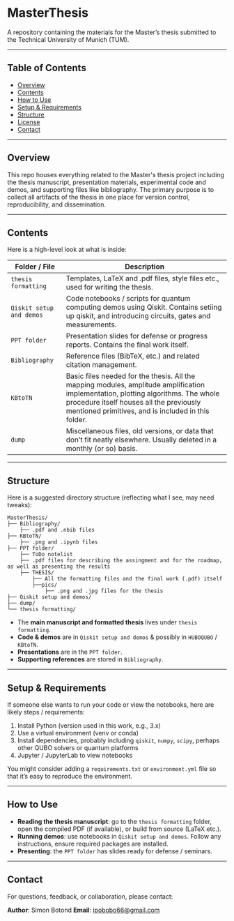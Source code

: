 # MasterThesis

A repository containing the materials for the Master’s thesis submitted to the Technical University of Munich (TUM).

---

## Table of Contents

- [Overview](#overview)  
- [Contents](#contents)  
- [How to Use](#how-to-use)  
- [Setup & Requirements](#setup--requirements)  
- [Structure](#structure)  
- [License](#license)  
- [Contact](#contact)  

---

## Overview

This repo houses everything related to the Master's thesis project including the thesis manuscript, presentation materials, experimental code and demos, and supporting files like bibliography. The primary purpose is to collect all artifacts of the thesis in one place for version control, reproducibility, and dissemination.

---

## Contents

Here is a high-level look at what is inside:

| Folder / File | Description |
|---------------|-------------|
| `thesis formatting` | Templates, LaTeX and .pdf files, style files etc., used for writing the thesis. |
| `Qiskit setup and demos` | Code notebooks / scripts for quantum computing demos using Qiskit. Contains setiing up qiskit, and introducing circuits, gates and measurements. |
| `PPT folder` | Presentation slides for defense or progress reports. Contains the final work itself. |
| `Bibliography` | Reference files (BibTeX, etc.) and related citation management. |
| `KBtoTN` | Basic files needed for the thesis. All the mapping modules, amplitude amplification implementation, plotting algorithms. The whole procedure itself houses all the previously mentioned primitives, and is included in this folder. |
| `dump` | Miscellaneous files, old versions, or data that don’t fit neatly elsewhere. Usually deleted in a monthly (or so) basis. |

---

## Structure

Here is a suggested directory structure (reflecting what I see, may need tweaks):

```
MasterThesis/
├── Bibliography/
    ├── .pdf and .nbib files
├── KBtoTN/
    ├── .png and .ipynb files
├── PPT folder/
    ├── ToDo notelist
    ├── .pdf files for describing the assingment and for the roadmap, as well as presenting the results
    ├── THESIS/
        ├── All the formatting files and the final work (.pdf) itself
        ├──pics/
            ├── .png and .jpg files for the thesis
├── Qiskit setup and demos/
├── dump/
└── thesis formatting/
```

- The **main manuscript and formatted thesis** lives under `thesis formatting`.  
- **Code & demos** are in `Qiskit setup and demos` & possibly in `HUBOQUBO` / `KBtoTN`.  
- **Presentations** are in the `PPT folder`.  
- **Supporting references** are stored in `Bibliography`.  

---

## Setup & Requirements

If someone else wants to run your code or view the notebooks, here are likely steps / requirements:

1. Install Python (version used in this work, e.g., 3.x)  
2. Use a virtual environment (venv or conda)  
3. Install dependencies, probably including `qiskit`, `numpy`, `scipy`, perhaps other QUBO solvers or quantum platforms  
4. Jupyter / JupyterLab to view notebooks  

You might consider adding a `requirements.txt` or `environment.yml` file so that it’s easy to reproduce the environment.

---

## How to Use

- **Reading the thesis manuscript**: go to the `thesis formatting` folder, open the compiled PDF (if available), or build from source (LaTeX etc.).  
- **Running demos**: use notebooks in `Qiskit setup and demos`. Follow any instructions, ensure required packages are installed.  
- **Presenting**: the `PPT folder` has slides ready for defense / seminars.  

---


## Contact

For questions, feedback, or collaboration, please contact:

**Author**: Simon Botond 
**Email**: ipobobo66@gmail.com
